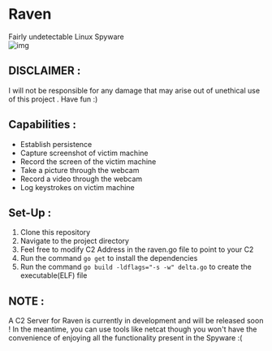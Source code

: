 # Raven
Fairly undetectable Linux Spyware \
![img](https://github.com/nemzyxt/Raven/blob/main/scrshot/fud.png?raw=true)

## DISCLAIMER :
I will not be responsible for any damage that may arise out of unethical use of this project . Have fun :)

## Capabilities :
- Establish persistence
- Capture screenshot of victim machine
- Record the screen of the victim machine
- Take a picture through the webcam
- Record a video through the webcam
- Log keystrokes on victim machine

## Set-Up :
1. Clone this repository
2. Navigate to the project directory
3. Feel free to modify C2 Address in the raven.go file to point to your C2
4. Run the command ```go get``` to install the dependencies
5. Run the command ```go build -ldflags="-s -w" delta.go``` to create the executable(ELF) file

## NOTE :
A C2 Server for Raven is currently in development and will be released soon !
In the meantime, you can use tools like netcat though you won't have the convenience of enjoying all the functionality present in the Spyware :(